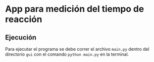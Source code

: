 # App para medición del tiempo de reacción
## Ejecución
Para ejecutar el programa se debe correr el archivo `main.py` dentro del directorio `gui` con el comando `python main.py` en la terminal.